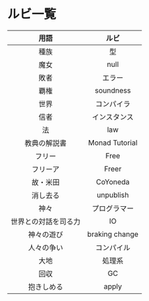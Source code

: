 # ルビ一覧

| 用語 | ルビ |
|:----:|:----:|
| 種族 | 型 |
| 魔女 | null |
| 敗者 | エラー |
| 覇権 | soundness |
| 世界 | コンパイラ |
| 信者 | インスタンス |
| 法 | law |
| 教典の解説書 | Monad Tutorial |
| フリー | Free |
| フリーア | Freer |
| 故・米田 | CoYoneda |
| 消し去る | unpublish |
| 神々 | プログラマー |
| 世界との対話を司る力 | IO |
| 神々の遊び | braking change |
| 人々の争い | コンパイル |
| 大地 | 処理系 |
| 回収 | GC |
| 抱きしめる | apply |

